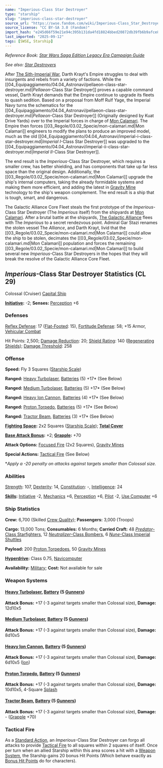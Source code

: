 ```yaml
---
name: "Imperious-Class Star Destroyer"
type: "starship"
slug: "imperious-class-star-destroyer"
source_url: "https://swse.fandom.com/wiki/Imperious-Class_Star_Destroyer"
source_license: "CC BY-SA 3.0 (Fandom)"
import_hash: "e245d66f59e21e94c395b131da4fd18824bbed20872db39fb6b9afce8c6d5281"
last_imported: "2025-09-12"
tags: [SWSE, Starship]
---
```

*Reference Book: [Star Wars Saga Edition Legacy Era Campaign Guide](https://swse.fandom.com/wiki/Star_Wars_Saga_Edition_Legacy_Era_Campaign_Guide)*

*See also: [Star Destroyers](https://swse.fandom.com/wiki/Star_Destroyers)*

After [The Sith-Imperial War](https://swse.fandom.com/wiki/The_Sith-Imperial_War), Darth Krayt's Empire struggles to deal with insurgents and rebels from a variety of factions. While the [[04_Equipaggiamento/04.04_Astronavi/pellaeon-class-star-destroyer.md|*Pellaeon*-Class Star Destroyer]] proves a capable command vessel, Darth Krayt demands that the Empire continue to upgrade its fleets to quash sedition. Based on a proposal from Moff Rulf Yage, the Imperial Navy turns the schematics for the [[04_Equipaggiamento/04.04_Astronavi/pellaeon-class-star-destroyer.md|*Pellaeon*-Class Star Destroyer]] (Originally designed by Kuat Drive Yards) over to the Imperial forces in charge of [Mon Calamari](https://swse.fandom.com/wiki/Mon_Calamari_(Planet)). The Empire then forces [[03_Regole/03.02_Specie/mon-calamari.md|Mon Calamari]] engineers to modify the plans to produce an improved model, much as the old [[04_Equipaggiamento/04.04_Astronavi/imperial-i-class-star-destroyer.md|*Imperial I*-Class Star Destroyer]] was upgraded to the [[04_Equipaggiamento/04.04_Astronavi/imperial-ii-class-star-destroyer.md|*Imperial II*-Class Star Destroyer]].

The end result is the *Imperious*-Class Star Destroyer, which requires a smaller crew, has better shielding, and has components that take up far less space than the original design. Additionally, the [[03_Regole/03.02_Specie/mon-calamari.md|Mon Calamari]] upgrade the ship's internal computers, taking the already formidable systems and making them more efficient, and adding the latest in [Gravity Mine](https://swse.fandom.com/wiki/Gravity_Mine) technology to the ship's weapon complement. The end result is a ship that is tough, smart, and dangerous.

The Galactic Alliance Core Fleet steals the first prototype of the *Imperious*-Class Star Destroyer (The *Imperious* itself) from the shipyards at [Mon Calamari](https://swse.fandom.com/wiki/Mon_Calamari_(Planet)). After a brutal battle at the shipyards, [The Galactic Alliance](https://swse.fandom.com/wiki/The_Galactic_Alliance) flees with The *Imperious* to a secret rendezvous point. Admiral Gar Stazi renames the stolen vessel The *Alliance*, and Darth Krayt, livid that the [[03_Regole/03.02_Specie/mon-calamari.md|Mon Calamari]] could allow the ship to be stolen, decimates the [[03_Regole/03.02_Specie/mon-calamari.md|Mon Calamari]] population and forces the remaining [[03_Regole/03.02_Specie/mon-calamari.md|Mon Calamari]] to build several new *Imperious*-Class Star Destroyers in the hopes that they will break the resolve of the Galactic Alliance Core Fleet.

## *Imperious*-Class Star Destroyer Statistics (CL 29)
Colossal (Cruiser) [Capital Ship](https://swse.fandom.com/wiki/Capital_Ship)

**[Initiative](https://swse.fandom.com/wiki/Initiative):** -2; **Senses:** [Perception](https://swse.fandom.com/wiki/Perception) +6
### Defenses
[Reflex Defense](https://swse.fandom.com/wiki/Reflex_Defense_(Vehicles)): 17 ([Flat-Footed](https://swse.fandom.com/wiki/Flat-Footed): 15), [Fortitude Defense](https://swse.fandom.com/wiki/Fortitude_Defense_(Vehicles)): 58; +15 Armor, [Vehicular Combat](https://swse.fandom.com/wiki/Vehicular_Combat)

Hit Points: 2,500; [Damage Reduction](https://swse.fandom.com/wiki/Damage_Reduction): 20; [Shield Rating](https://swse.fandom.com/wiki/Shield_Rating): 140 ([Regenerating Shields](https://swse.fandom.com/wiki/Regenerating_Shields)); [Damage Threshold](https://swse.fandom.com/wiki/Damage_Threshold_(Vehicles)): 258
### Offense
**Speed:** Fly 3 Squares ([Starship Scale](https://swse.fandom.com/wiki/Starship_Scale))

**Ranged:** [Heavy Turbolaser](https://swse.fandom.com/wiki/Heavy_Turbolaser), [Batteries](https://swse.fandom.com/wiki/Weapon_Batteries) (5) +17* (See Below)

**Ranged:** [Medium Turbolaser](https://swse.fandom.com/wiki/Medium_Turbolaser), [Batteries](https://swse.fandom.com/wiki/Weapon_Batteries) (5) +17* (See Below)

**Ranged:** [Heavy Ion Cannon](https://swse.fandom.com/wiki/Heavy_Ion_Cannon), [Batteries](https://swse.fandom.com/wiki/Weapon_Batteries) (4) +17* (See Below)

**Ranged:** [Proton Torpedo](https://swse.fandom.com/wiki/Proton_Torpedo), [Batteries](https://swse.fandom.com/wiki/Batteries) (5) +17* (See Below)

**Ranged:** [Tractor Beam](https://swse.fandom.com/wiki/Tractor_Beam), [Batteries](https://swse.fandom.com/wiki/Batteries) (3) +17* (See Below)

**[Fighting Space](https://swse.fandom.com/wiki/Fighting_Space):** 2x2 Squares ([Starship Scale](https://swse.fandom.com/wiki/Starship_Scale)); **[Total Cover](https://swse.fandom.com/wiki/Total_Cover)**

**[Base Attack Bonus](https://swse.fandom.com/wiki/Base_Attack_Bonus):** +2; **[Grapple](https://swse.fandom.com/wiki/Grapple):** +70

**Attack Options:** [Focused Fire](https://swse.fandom.com/wiki/Focused_Fire) (2x2 Squares), [Gravity Mines](https://swse.fandom.com/wiki/Gravity_Mines)

**Special Actions:** [Tactical Fire](https://swse.fandom.com/wiki/Tactical_Fire) (See Below)

**Apply a -20 penalty on attacks against targets smaller than Colossal size.*
### Abilities
[Strength](https://swse.fandom.com/wiki/Strength): 107, [Dexterity](https://swse.fandom.com/wiki/Dexterity): 14, [Constitution](https://swse.fandom.com/wiki/Constitution): -, [Intelligence](https://swse.fandom.com/wiki/Intelligence): 24

**[Skills](https://swse.fandom.com/wiki/Skills):** [Initiative](https://swse.fandom.com/wiki/Initiative) -2, [Mechanics](https://swse.fandom.com/wiki/Mechanics) +6, [Perception](https://swse.fandom.com/wiki/Perception) +6, [Pilot](https://swse.fandom.com/wiki/Pilot) -2, [Use Computer](https://swse.fandom.com/wiki/Use_Computer) +6
### Ship Statistics
**Crew:** 6,700 (Skilled [Crew Quality](https://swse.fandom.com/wiki/Crew_Quality)); **Passengers:** 3,000 (Troops)

**Cargo:** 13,000 Tons; **Consumables:** 6 Months; **Carried Craft:** 48 [*Predator*-Class Starfighters](https://swse.fandom.com/wiki/Predator-Class_Starfighters), 12 [*Neutralizer*-Class Bombers](https://swse.fandom.com/wiki/Neutralizer-Class_Bombers), 6 [*Nune*-Class Imperial Shuttles](https://swse.fandom.com/wiki/Nune-Class_Imperial_Shuttles)

**Payload:** 200 [Proton Torpedoes](https://swse.fandom.com/wiki/Proton_Torpedoes), 50 [Gravity Mines](https://swse.fandom.com/wiki/Gravity_Mines)

**[Hyperdrive](https://swse.fandom.com/wiki/Hyperdrive):** Class 0.75, [Navicomputer](https://swse.fandom.com/wiki/Navicomputer)

**Availability:** [Military](https://swse.fandom.com/wiki/Military); **Cost:** Not available for sale
### Weapon Systems
#### **[Heavy Turbolaser](https://swse.fandom.com/wiki/Heavy_Turbolaser), [Battery](https://swse.fandom.com/wiki/Weapon_Batteries) (5 [Gunners](https://swse.fandom.com/wiki/Gunners))**
**Attack Bonus:** +17 (-3 against targets smaller than Colossal size), **Damage:** 12d10x5
#### **[Medium Turbolaser](https://swse.fandom.com/wiki/Medium_Turbolaser), [Battery](https://swse.fandom.com/wiki/Weapon_Batteries) (5 [Gunners](https://swse.fandom.com/wiki/Gunners))**
**Attack Bonus:** +17 (-3 against targets smaller than Colossal size), **Damage:** 8d10x5
#### **[Heavy Ion Cannon](https://swse.fandom.com/wiki/Heavy_Ion_Cannon), [Battery](https://swse.fandom.com/wiki/Weapon_Batteries) (5 [Gunners](https://swse.fandom.com/wiki/Gunners))**
**Attack Bonus:** +17 (-3 against targets smaller than Colossal size), **Damage:** 6d10x5 ([Ion](https://swse.fandom.com/wiki/Ion))
#### **[Proton Torpedo](https://swse.fandom.com/wiki/Proton_Torpedo), [Battery](https://swse.fandom.com/wiki/Weapon_Batteries) (5 [Gunners](https://swse.fandom.com/wiki/Gunners))**
**Attack Bonus:** +17 (-3 against targets smaller than Colossal size), **Damage:** 10d10x5, 4-Square [Splash](https://swse.fandom.com/wiki/Splash)
#### **[Tractor Beam](https://swse.fandom.com/wiki/Tractor_Beam), [Battery](https://swse.fandom.com/wiki/Battery)** **(5 [Gunners](https://swse.fandom.com/wiki/Gunners))**
**Attack Bonus:** +17 (-3 against targets smaller than Colossal size), **Damage:** - ([Grapple](https://swse.fandom.com/wiki/Grapple) +70)
### Tactical Fire
As a [Standard Action](https://swse.fandom.com/wiki/Standard_Action), an *Imperious*-Class Star Destroyer can forgo all attacks to provide [Tactical Fire](https://swse.fandom.com/wiki/Tactical_Fire) to all squares within 2 squares of itself. Once per turn when an allied Starship within this area scores a hit with a [Weapon System](https://swse.fandom.com/wiki/Weapon_System), the Starship gains 20 bonus Hit Points (Which behave exactly as [Bonus Hit Points](https://swse.fandom.com/wiki/Bonus_Hit_Points) do for characters).